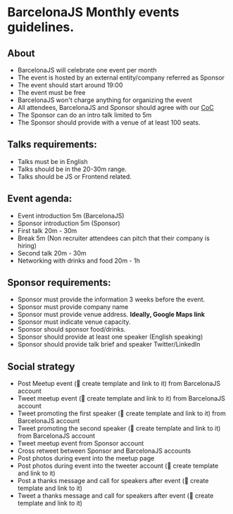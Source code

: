 # BarcelonaJS Monthly events guidelines.

## About

- BarcelonaJS will celebrate one event per month
- The event is hosted by an external entity/company referred as Sponsor
- The event should start around 19:00
- The event must be free
- BarcelonaJS won't charge anything for organizing the event
- All attendees, BarcelonaJS and Sponsor should agree with our [CoC](../code-of-conduct.md)
- The Sponsor can do an intro talk limited to 5m
- The Sponsor should provide with a venue of at least 100 seats.

## Talks requirements:

- Talks must be in English
- Talks should be in the 20-30m range.
- Talks should be JS or Frontend related.

## Event agenda:

- Event introduction 5m (BarcelonaJS)
- Sponsor introduction 5m (Sponsor)
- First talk 20m - 30m
- Break 5m (Non recruiter attendees can pitch that their company is hiring)
- Second talk 20m - 30m
- Networking with drinks and food 20m - 1h

## Sponsor requirements:

- Sponsor must provide the information 3 weeks before the event.
- Sponsor must provide company name
- Sponsor must provide venue address. **Ideally, Google Maps link**
- Sponsor must indicate venue capacity.
- Sponsor should sponsor food/drinks.
- Sponsor should provide at least one speaker (English speaking)
- Sponsor should provide talk brief and speaker Twitter/LinkedIn

## Social strategy

- Post Meetup event (🚧 create template and link to it) from BarcelonaJS account
- Tweet meetup event (🚧 create template and link to it) from BarcelonaJS account
- Tweet promoting the first speaker (🚧 create template and link to it) from BarcelonaJS account
- Tweet promoting the second speaker (🚧 create template and link to it) from BarcelonaJS account
- Tweet meetup event from Sponsor account
- Cross retweet between Sponsor and BarcelonaJS accounts
- Post photos during event into the meetup page
- Post photos during event into the tweeter account (🚧 create template and link to it)
- Post a thanks message and call for speakers after event (🚧 create template and link to it)
- Tweet a thanks message and call for speakers after event (🚧 create template and link to it)

